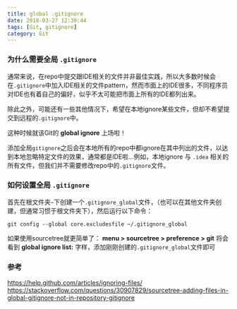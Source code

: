 ```yaml
---
title: global .gitignore
date: 2018-03-27 12:39:44
tags: [Git, gitignore]
category: Git
---
```


### 为什么需要全局 `.gitignore`
通常来说，在repo中提交跟IDE相关的文件并非最佳实践，所以大多数时候会在`.gitignore`中加入IDE相关的文件pattern，然而市面上的IDE很多，不同程序员对IDE也有着自己的偏好，似乎不太可能把市面上所有的IDE都列出来。

除此之外，可能还有一些其他情况下，希望在本地ignore某些文件，但却不希望提交到远程的`.gitignore`中。

这种时候就该Git的 **global ignore** 上场啦！

添加全局`gitignore`之后会在本地所有的repo中都ignore在其中列出的文件，以达到本地忽略特定文件的效果，通常都是IDE啦…例如，本地ignore 与 `.idea` 相关的所有文件，但我们并不需要修改repo中的`.gitignore`文件。

### 如何设置全局 `.gitignore`
首先在根文件夹`~`下创建一个`.gitignore_global`文件，（也可以在其他文件夹创建，但通常习惯于根文件夹下），然后运行以下命令：
```
git config --global core.excludesfile ~/.gitignore_global
```

如果使用sourcetree就更简单了：
**menu > sourcetree > preference > git**
将会看到 **global ignore list:** 字样，添加刚刚创建的`.gitignore_global`文件即可

### 参考
https://help.github.com/articles/ignoring-files/
https://stackoverflow.com/questions/30907829/sourcetree-adding-files-in-global-gitignore-not-in-repository-gitignore
